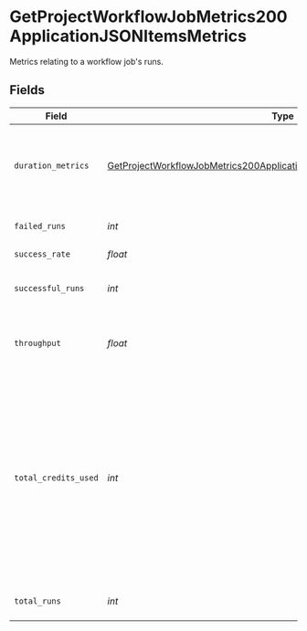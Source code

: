 # GetProjectWorkflowJobMetrics200ApplicationJSONItemsMetrics

Metrics relating to a workflow job's runs.


## Fields

| Field                                                                                                                                                                             | Type                                                                                                                                                                              | Required                                                                                                                                                                          | Description                                                                                                                                                                       |
| --------------------------------------------------------------------------------------------------------------------------------------------------------------------------------- | --------------------------------------------------------------------------------------------------------------------------------------------------------------------------------- | --------------------------------------------------------------------------------------------------------------------------------------------------------------------------------- | --------------------------------------------------------------------------------------------------------------------------------------------------------------------------------- |
| `duration_metrics`                                                                                                                                                                | [GetProjectWorkflowJobMetrics200ApplicationJSONItemsMetricsDurationMetrics](../../models/operations/getprojectworkflowjobmetrics200applicationjsonitemsmetricsdurationmetrics.md) | :heavy_check_mark:                                                                                                                                                                | Metrics relating to the duration of runs for a workflow job.                                                                                                                      |
| `failed_runs`                                                                                                                                                                     | *int*                                                                                                                                                                             | :heavy_check_mark:                                                                                                                                                                | The number of failed runs.                                                                                                                                                        |
| `success_rate`                                                                                                                                                                    | *float*                                                                                                                                                                           | :heavy_check_mark:                                                                                                                                                                | N/A                                                                                                                                                                               |
| `successful_runs`                                                                                                                                                                 | *int*                                                                                                                                                                             | :heavy_check_mark:                                                                                                                                                                | The number of successful runs.                                                                                                                                                    |
| `throughput`                                                                                                                                                                      | *float*                                                                                                                                                                           | :heavy_check_mark:                                                                                                                                                                | The average number of runs per day.                                                                                                                                               |
| `total_credits_used`                                                                                                                                                              | *int*                                                                                                                                                                             | :heavy_check_mark:                                                                                                                                                                | The total credits consumed by the job in the aggregation window. Note that Insights is not a real time financial reporting tool and should not be used for credit reporting.      |
| `total_runs`                                                                                                                                                                      | *int*                                                                                                                                                                             | :heavy_check_mark:                                                                                                                                                                | The total number of runs.                                                                                                                                                         |